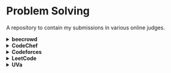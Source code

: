 # Problem Solving

A repository to contain my submissions in various online judges.

<details>
    <summary><b>beecrowd</b></summary>
    <table>
        <tr>
            <th>#</th>
            <th>Problem Title</th>
            <th>Solution</th>
        </tr>
        <tr>
            <td>1000</td>
            <td>Hello World!</td>
            <td><a href="/src/io/github/tahanima/beecrowd/_1000_HelloWorld.java">[Link]</a></td>
        </tr>
        <tr>
            <td>1001</td>
            <td>Extremely Basic</td>
            <td><a href="/src/io/github/tahanima/beecrowd/_1001_ExtremelyBasic.java">[Link]</a></td>
        </tr>
        <tr>
            <td>1002</td>
            <td>Area of a Circle</td>
            <td><a href="/src/io/github/tahanima/beecrowd/_1002_AreaOfACircle.java">[Link]</a></td>
        </tr>
    </table>
</details>

<details>
    <summary><b>CodeChef</b></summary>
    <table>
        <tr>
            <th>#</th>
            <th>Problem Title</th>
            <th>Solution</th>
        </tr>
        <tr>
            <td>ATM2</td>
            <td>ATM Machine</td>
            <td><a href="/src/io/github/tahanima/codechef/Atm2.java">[Link]</a></td>
        </tr>
        <tr>
            <td>BATH</td>
            <td>Bath in Winters</td>
            <td><a href="/src/io/github/tahanima/codechef/Bath.java">[Link]</a></td>
        </tr>
        <tr>
            <td>BATTERYLOW</td>
            <td>Battery Low</td>
            <td><a href="/src/io/github/tahanima/codechef/BatteryLow.java">[Link]</a></td>
        </tr>
        <tr>
            <td>BLACKJACK</td>
            <td>Blackjack</td>
            <td><a href="/src/io/github/tahanima/codechef/Blackjack.java">[Link]</a></td>
        </tr>
        <tr>
            <td>BOTTOM</td>
            <td>Guess the bottom face</td>
            <td><a href="/src/io/github/tahanima/codechef/Bottom.java">[Link]</a></td>
        </tr>
        <tr>
            <td>BSCOST</td>
            <td>Binary String Cost</td>
            <td><a href="/src/io/github/tahanima/codechef/BsCost.java">[Link]</a></td>
        </tr>
        <tr>
            <td>CHEFBOTTLE</td>
            <td>Chef and Water Bottles</td>
            <td><a href="/src/io/github/tahanima/codechef/ChefBottle.java">[Link]</a></td>
        </tr>
        <tr>
            <td>CHEFCHOCO</td>
            <td>Chef and Chocolates</td>
            <td><a href="/src/io/github/tahanima/codechef/ChefChoco.java">[Link]</a></td>
        </tr>
        <tr>
            <td>CHEFPAGES</td>
            <td>Important Pages on CodeChef</td>
            <td><a href="/src/io/github/tahanima/codechef/ChefPages.java">[Link]</a></td>
        </tr>
        <tr>
            <td>CHESSDIST</td>
            <td>Chessboard Distance</td>
            <td><a href="/src/io/github/tahanima/codechef/ChessDist.java">[Link]</a></td>
        </tr>
        <tr>
            <td>COURSEREG</td>
            <td>Course Registration</td>
            <td><a href="/src/io/github/tahanima/codechef/CourseReg.java">[Link]</a></td>
        </tr>
        <tr>
            <td>CREDCOINS</td>
            <td>CRED Coins</td>
            <td><a href="/src/io/github/tahanima/codechef/CredCoins.java">[Link]</a></td>
        </tr>
        <tr>
            <td>CREDITS</td>
            <td>Complete the credits</td>
            <td><a href="/src/io/github/tahanima/codechef/Credits.java">[Link]</a></td>
        </tr>
        <tr>
            <td>CREDSCORE</td>
            <td>Credit score</td>
            <td><a href="/src/io/github/tahanima/codechef/CredScore.java">[Link]</a></td>
        </tr>
        <tr>
            <td>CRICUP</td>
            <td>Cup Finals</td>
            <td><a href="/src/io/github/tahanima/codechef/CriCup.java">[Link]</a></td>
        </tr>
        <tr>
            <td>DIGARR</td>
            <td>Rearranging digits to get a multiple of 5</td>
            <td><a href="/src/io/github/tahanima/codechef/DigArr.java">[Link]</a></td>
        </tr>
        <tr>
            <td>DISCUS</td>
            <td>Discus Throw</td>
            <td><a href="/src/io/github/tahanima/codechef/Discus.java">[Link]</a></td>
        </tr>
        <tr>
            <td>ECOCLASS</td>
            <td>Economics Class</td>
            <td><a href="/src/io/github/tahanima/codechef/EcoClass.java">[Link]</a></td>
        </tr>
        <tr>
            <td>EMAILREM</td>
            <td>Email Reminders</td>
            <td><a href="/src/io/github/tahanima/codechef/EmailRem.java">[Link]</a></td>
        </tr>
        <tr>
            <td>FBC</td>
            <td>Fill the Bucket</td>
            <td><a href="/src/io/github/tahanima/codechef/Fbc.java">[Link]</a></td>
        </tr>
        <tr>
            <td>FINDSHOES</td>
            <td>Finding Shoes</td>
            <td><a href="/src/io/github/tahanima/codechef/FindShoes.java">[Link]</a></td>
        </tr>
        <tr>
            <td>FLOW001</td>
            <td>Add Two Numbers</td>
            <td><a href="/src/io/github/tahanima/codechef/Flow001.java">[Link]</a></td>
        </tr>
        <tr>
            <td>GROUPASSGN</td>
            <td>Group Assignment</td>
            <td><a href="/src/io/github/tahanima/codechef/GroupAssgn.java">[Link]</a></td>
        </tr>
        <tr>
            <td>HARDBET</td>
            <td>Hardest Problem Bet</td>
            <td><a href="/src/io/github/tahanima/codechef/HardBet.java">[Link]</a></td>
        </tr>
        <tr>
            <td>HELIUM3</td>
            <td>Chef and NextGen</td>
            <td><a href="/src/io/github/tahanima/codechef/Helium3.java">[Link]</a></td>
        </tr>
        <tr>
            <td>INCRIQ</td>
            <td>Increase IQ</td>
            <td><a href="/src/io/github/tahanima/codechef/IncrIq.java">[Link]</a></td>
        </tr>
        <tr>
            <td>INSTNOODLE</td>
            <td>Chef and Instant Noodles</td>
            <td><a href="/src/io/github/tahanima/codechef/InstNoodle.java">[Link]</a></td>
        </tr>
        <tr>
            <td>JASSIGNMENTS</td>
            <td>Janmansh and Assignments</td>
            <td><a href="/src/io/github/tahanima/codechef/Jassignments.java">[Link]</a></td>
        </tr>
        <tr>
            <td>JCOINS</td>
            <td>Janmansh and Coins</td>
            <td><a href="/src/io/github/tahanima/codechef/Jcoins.java">[Link]</a></td>
        </tr>
        <tr>
            <td>LAZYCHF</td>
            <td>Lazy Chef</td>
            <td><a href="/src/io/github/tahanima/codechef/LazyChf.java">[Link]</a></td>
        </tr>
        <tr>
            <td>LUCKFOUR</td>
            <td>Lucky Four</td>
            <td><a href="/src/io/github/tahanima/codechef/LuckFour.java">[Link]</a></td>
        </tr>
        <tr>
            <td>MINCOINS</td>
            <td>Minimum number of coins</td>
            <td><a href="/src/io/github/tahanima/codechef/MinCoins.java">[Link]</a></td>
        </tr>
        <tr>
            <td>MOVIE2X</td>
            <td>Watching Movies at 2x</td>
            <td><a href="/src/io/github/tahanima/codechef/Movie2x.java">[Link]</a></td>
        </tr>
        <tr>
            <td>NIBBLE</td>
            <td>Good Program</td>
            <td><a href="/src/io/github/tahanima/codechef/Nibble.java">[Link]</a></td>
        </tr>
        <tr>
            <td>NONADJFLIP</td>
            <td>Non Adjacent Flips</td>
            <td><a href="/src/io/github/tahanima/codechef/NonAdjFlip.java">[Link]</a></td>
        </tr>
        <tr>
            <td>NOTEBOOK</td>
            <td>Count the Notebooks</td>
            <td><a href="/src/io/github/tahanima/codechef/Notebook.java">[Link]</a></td>
        </tr>
        <tr>
            <td>PASSORFAIL</td>
            <td>Pass or Fail</td>
            <td><a href="/src/io/github/tahanima/codechef/PassOrFail.java">[Link]</a></td>
        </tr>
        <tr>
            <td>QUALIFY</td>
            <td>Qualify the round</td>
            <td><a href="/src/io/github/tahanima/codechef/Qualify.java">[Link]</a></td>
        </tr>
        <tr>
            <td>SALE</td>
            <td>Get Lowest Free</td>
            <td><a href="/src/io/github/tahanima/codechef/Sale.java">[Link]</a></td>
        </tr>
        <tr>
            <td>SALE2</td>
            <td>Buy 2 Get 1 Free</td>
            <td><a href="/src/io/github/tahanima/codechef/Sale2.java">[Link]</a></td>
        </tr>
        <tr>
            <td>SELFDEF</td>
            <td>Self Defence Training</td>
            <td><a href="/src/io/github/tahanima/codechef/SelfDef.java">[Link]</a></td>
        </tr>
        <tr>
            <td>SHOPCHANGE</td>
            <td>Shopping Change</td>
            <td><a href="/src/io/github/tahanima/codechef/ShopChange.java">[Link]</a></td>
        </tr>
        <tr>
            <td>THREETOPICS</td>
            <td>The Three Topics</td>
            <td><a href="/src/io/github/tahanima/codechef/ThreeTopics.java">[Link]</a></td>
        </tr>
        <tr>
            <td>TRAVELFAST</td>
            <td>Car or Bus</td>
            <td><a href="/src/io/github/tahanima/codechef/TravelFast.java">[Link]</a></td>
        </tr>
        <tr>
            <td>TYRE</td>
            <td>Tyre problem</td>
            <td><a href="/src/io/github/tahanima/codechef/Tyre.java">[Link]</a></td>
        </tr>
        <tr>
            <td>TYRES</td>
            <td>Cars and Bikes</td>
            <td><a href="/src/io/github/tahanima/codechef/Tyres.java">[Link]</a></td>
        </tr>
        <tr>
            <td>VALENTINE</td>
            <td>Valentine is Coming</td>
            <td><a href="/src/io/github/tahanima/codechef/Valentine.java">[Link]</a></td>
        </tr>
        <tr>
            <td>VOLCONTROL</td>
            <td>Volume Control</td>
            <td><a href="/src/io/github/tahanima/codechef/VolControl.java">[Link]</a></td>
        </tr>
        <tr>
            <td>WORDLE</td>
            <td>Wordle</td>
            <td><a href="/src/io/github/tahanima/codechef/Wordle.java">[Link]</a></td>
        </tr>
    </table>
</details>

<details>
    <summary><b>Codeforces</b></summary>
    <table>
        <tr>
            <th>#</th>
            <th>Problem Title</th>
            <th>Solution</th>
        </tr>
        <tr>
            <td>1A</td>
            <td>Theatre Square</td>
            <td><a href="/src/io/github/tahanima/codeforces/_1A_TheatreSquare.java">[Link]</a></td>
        </tr>
        <tr>
            <td>4A</td>
            <td>Watermelon</td>
            <td><a href="/src/io/github/tahanima/codeforces/_4A_Watermelon.java">[Link]</a></td>
        </tr>
        <tr>
            <td>71A</td>
            <td>Way Too Long Words</td>
            <td><a href="/src/io/github/tahanima/codeforces/_71A_WayTooLongWords.java">[Link]</a></td>
        </tr>
        <tr>
            <td>231A</td>
            <td>Team</td>
            <td><a href="/src/io/github/tahanima/codeforces/_231A_Team.java">[Link]</a></td>
        </tr>
    </table>
</details>

<details>
    <summary><b>LeetCode</b></summary>
    <table>
        <tr>
            <th>#</th>
            <th>Problem Title</th>
            <th>Solution</th>
        </tr>
        <tr>
            <td>1</td>
            <td>Two Sum</td>
            <td><a href="/src/io/github/tahanima/leetcode/_1_TwoSum.java">[Link]</a></td>
        </tr>
        <tr>
            <td>15</td>
            <td>3Sum</td>
            <td><a href="/src/io/github/tahanima/leetcode/_15_3Sum.java">[Link]</a></td>
        </tr>
        <tr>
            <td>18</td>
            <td>4Sum</td>
            <td><a href="/src/io/github/tahanima/leetcode/_18_4Sum.java">[Link]</a></td>
        </tr>
        <tr>
            <td>53</td>
            <td>Maximum Subarray</td>
            <td><a href="/src/io/github/tahanima/leetcode/_53_MaximumSubarray.java">[Link]</a></td>
        </tr>
        <tr>
            <td>57</td>
            <td>Insert Interval</td>
            <td><a href="/src/io/github/tahanima/leetcode/_57_InsertInterval.java">[Link]</a></td>
        </tr>
        <tr>
            <td>64</td>
            <td>Minimum Path Sum</td>
            <td><a href="/src/io/github/tahanima/leetcode/_64_MinimumPathSum.java">[Link]</a></td>
        </tr>
        <tr>
            <td>70</td>
            <td>Climbing Stairs</td>
            <td><a href="/src/io/github/tahanima/leetcode/_70_ClimbingStairs.java">[Link]</a></td>
        </tr>
        <tr>
            <td>121</td>
            <td>Best Time to Buy and Sell Stock</td>
            <td><a href="/src/io/github/tahanima/leetcode/_121_BestTimeToBuyAndSellStock.java">[Link]</a></td>
        </tr>
        <tr>
            <td>217</td>
            <td>Contains Duplicate</td>
            <td><a href="/src/io/github/tahanima/leetcode/_217_ContainsDuplicate.java">[Link]</a></td>
        </tr>
        <tr>
            <td>238</td>
            <td>Product of Array Except Self</td>
            <td><a href="/src/io/github/tahanima/leetcode/_238_ProductOfArrayExceptSelf.java">[Link]</a></td>
        </tr>
        <tr>
            <td>435</td>
            <td>Non-overlapping Intervals</td>
            <td><a href="/src/io/github/tahanima/leetcode/_435_NonOverlappingIntervals.java">[Link]</a></td>
        </tr>
        <tr>
            <td>494</td>
            <td>Target Sum</td>
            <td><a href="/src/io/github/tahanima/leetcode/_494_TargetSum.java">[Link]</a></td>
        </tr>
        <tr>
            <td>647</td>
            <td>Palindromic Substrings</td>
            <td><a href="/src/io/github/tahanima/leetcode/_647_PalindromicSubstrings.java">[Link]</a></td>
        </tr>
        <tr>
            <td>746</td>
            <td>Min Cost Climbing Stairs</td>
            <td><a href="/src/io/github/tahanima/leetcode/_746_MinCostClimbingStairs.java">[Link]</a></td>
        </tr>
        <tr>
            <td>813</td>
            <td>Largest Sum of Averages</td>
            <td><a href="/src/io/github/tahanima/leetcode/_813_LargestSumOfAverages.java">[Link]</a></td>
        </tr>
        <tr>
            <td>926</td>
            <td>Flip String to Monotone Increasing</td>
            <td><a href="/src/io/github/tahanima/leetcode/_926_FlipStringToMonotoneIncreasing.java">[Link]</a></td>
        </tr>
        <tr>
            <td>983</td>
            <td>Minimum Cost For Tickets</td>
            <td><a href="/src/io/github/tahanima/leetcode/_983_MinimumCostForTickets.java">[Link]</a></td>
        </tr>
        <tr>
            <td>1043</td>
            <td>Partition Array for Maximum Sum</td>
            <td><a href="/src/io/github/tahanima/leetcode/_1043_PartitionArrayForMaximumSum.java">[Link]</a></td>
        </tr>
        <tr>
            <td>1395</td>
            <td>Count Number of Teams</td>
            <td><a href="/src/io/github/tahanima/leetcode/_1395_CountNumberOfTeams.java">[Link]</a></td>
        </tr>
        <tr>
            <td>1638</td>
            <td>Count Substrings That Differ by One Character</td>
            <td><a href="/src/io/github/tahanima/leetcode/_1638_CountSubstringsThatDifferByOneCharacter.java">[Link]</a></td>
        </tr>
        <tr>
            <td>1512</td>
            <td>Number of Good Pairs</td>
            <td><a href="/src/io/github/tahanima/leetcode/_1512_NumberOfGoodPairs.java">[Link]</a></td>
        </tr>
        <tr>
            <td>1646</td>
            <td>Get Maximum in Generated Array</td>
            <td><a href="/src/io/github/tahanima/leetcode/_1646_GetMaximumInGeneratedArray.java">[Link]</a></td>
        </tr>
        <tr>
            <td>1653</td>
            <td>Minimum Deletions to Make String Balanced</td>
            <td><a href="/src/io/github/tahanima/leetcode/_1653_MinimumDeletionsToMakeStringBalanced.java">[Link]</a></td>
        </tr>
        <tr>
            <td>2063</td>
            <td>Vowels of All Substrings</td>
            <td><a href="/src/io/github/tahanima/leetcode/_2063_VowelsOfAllSubstrings.java">[Link]</a></td>
        </tr>
        <tr>
            <td>2413</td>
            <td>Smallest Even Multiple</td>
            <td><a href="/src/io/github/tahanima/leetcode/_2413_SmallestEvenMultiple.java">[Link]</a></td>
        </tr>
        <tr>
            <td>2418</td>
            <td>Sort the People</td>
            <td><a href="/src/io/github/tahanima/leetcode/_2418_SortThePeople.java">[Link]</a></td>
        </tr>
        <tr>
            <td>2427</td>
            <td>Number of Common Factors</td>
            <td><a href="/src/io/github/tahanima/leetcode/_2427_NumberOfCommonFactors.java">[Link]</a></td>
        </tr>
        <tr>
            <td>2441</td>
            <td>Largest Positive Integer That Exists With Its Negative</td>
            <td><a href="/src/io/github/tahanima/leetcode/_2441_LargestPositiveIntegerThatExistsWithItsNegative.java">[Link]</a></td>
        </tr>
    </table>
</details>

<details>
    <summary><b>UVa</b></summary>
    <table>
        <tr>
            <th>#</th>
            <th>Problem Title</th>
            <th>Solution</th>
        </tr>
        <tr>
            <td>272</td>
            <td>TEX Quotes</td>
            <td><a href="/src/io/github/tahanima/uva/_272_TexQuotes.java">[Link]</a></td>
        </tr>
        <tr>
            <td>299</td>
            <td>Train Swapping</td>
            <td><a href="/src/io/github/tahanima/uva/_299_TrainSwapping.java">[Link]</a></td>
        </tr>
        <tr>
            <td>401</td>
            <td>Palindromes</td>
            <td><a href="/src/io/github/tahanima/uva/_401_Palindromes.java">[Link]</a></td>
        </tr>
        <tr>
            <td>424</td>
            <td>Integer Inquiry</td>
            <td><a href="/src/io/github/tahanima/uva/_424_IntegerInquiry.java">[Link]</a></td>
        </tr>
        <tr>
            <td>495</td>
            <td>Fibonacci Freeze</td>
            <td><a href="/src/io/github/tahanima/uva/_495_FibonacciFreeze.java">[Link]</a></td>
        </tr>
        <tr>
            <td>543</td>
            <td>Goldbach's Conjecture</td>
            <td><a href="/src/io/github/tahanima/uva/_543_GoldbachsConjecture.java">[Link]</a></td>
        </tr>
        <tr>
            <td>591</td>
            <td>Box of Bricks</td>
            <td><a href="/src/io/github/tahanima/uva/_591_BoxOfBricks.java">[Link]</a></td>
        </tr>
        <tr>
            <td>686</td>
            <td>Goldbach's Conjecture (II)</td>
            <td><a href="/src/io/github/tahanima/uva/_686_GoldbachsConjectureII.java">[Link]</a></td>
        </tr>
        <tr>
            <td>713</td>
            <td>Adding Reversed Numbers</td>
            <td><a href="/src/io/github/tahanima/uva/_713_AddingReversedNumbers.java">[Link]</a></td>
        </tr>
        <tr>
            <td>748</td>
            <td>Exponentiation</td>
            <td><a href="/src/io/github/tahanima/uva/_748_Exponentiation.java">[Link]</a></td>
        </tr>
        <tr>
            <td>1124</td>
            <td>Celebrity jeopardy</td>
            <td><a href="/src/io/github/tahanima/uva/_1124_CelebrityJeopardy.java">[Link]</a></td>
        </tr>
        <tr>
            <td>10038</td>
            <td>Jolly Jumpers</td>
            <td><a href="/src/io/github/tahanima/uva/_10038_JollyJumpers.java">[Link]</a></td>
        </tr>
        <tr>
            <td>10041</td>
            <td>Vito's Family</td>
            <td><a href="/src/io/github/tahanima/uva/_10041_VitosFamily.java">[Link]</a></td>
        </tr>
        <tr>
            <td>10055</td>
            <td>Hashmat the Brave Warrior</td>
            <td><a href="/src/io/github/tahanima/uva/_10055_HashmatTheBraveWarrior.java">[Link]</a></td>
        </tr>
        <tr>
            <td>10106</td>
            <td>Product</td>
            <td><a href="/src/io/github/tahanima/uva/_10106_Product.java">[Link]</a></td>
        </tr>
        <tr>
            <td>10168</td>
            <td>Summation of Four Primes</td>
            <td><a href="/src/io/github/tahanima/uva/_10168_SummationOfFourPrimes.java">[Link]</a></td>
        </tr>
        <tr>
            <td>10235</td>
            <td>Simply Emirp</td>
            <td><a href="/src/io/github/tahanima/uva/_10235_SimplyEmirp.java">[Link]</a></td>
        </tr>
        <tr>
            <td>10324</td>
            <td>Zeros and Ones</td>
            <td><a href="/src/io/github/tahanima/uva/_10324_ZerosAndOnes.java">[Link]</a></td>
        </tr>
        <tr>
            <td>10327</td>
            <td>Flip Sort</td>
            <td><a href="/src/io/github/tahanima/uva/_10327_FlipSort.java">[Link]</a></td>
        </tr>
        <tr>
            <td>10394</td>
            <td>Twin Primes</td>
            <td><a href="/src/io/github/tahanima/uva/_10394_TwinPrimes.java">[Link]</a></td>
        </tr>
        <tr>
            <td>10424</td>
            <td>Love Calculator</td>
            <td><a href="/src/io/github/tahanima/uva/_10424_LoveCalculator.java">[Link]</a></td>
        </tr>
        <tr>
            <td>10494</td>
            <td>If We Were a Child Again</td>
            <td><a href="/src/io/github/tahanima/uva/_10494_IfWeWereAChildAgain.java">[Link]</a></td>
        </tr>
        <tr>
            <td>10699</td>
            <td>Count the factors</td>
            <td><a href="/src/io/github/tahanima/uva/_10699_CountTheFactors.java">[Link]</a></td>
        </tr>
        <tr>
            <td>10924</td>
            <td>Prime Words</td>
            <td><a href="/src/io/github/tahanima/uva/_10924_PrimeWords.java">[Link]</a></td>
        </tr>
        <tr>
            <td>10945</td>
            <td>Mother bear</td>
            <td><a href="/src/io/github/tahanima/uva/_10945_MotherBear.java">[Link]</a></td>
        </tr>
        <tr>
            <td>10948</td>
            <td>The primary problem</td>
            <td><a href="/src/io/github/tahanima/uva/_10948_ThePrimaryProblem.java">[Link]</a></td>
        </tr>
        <tr>
            <td>11044</td>
            <td>Searching for Nessy</td>
            <td><a href="/src/io/github/tahanima/uva/_11044_SearchingForNessy.java">[Link]</a></td>
        </tr>
        <tr>
            <td>11172</td>
            <td>Relational Operator</td>
            <td><a href="/src/io/github/tahanima/uva/_11172_RelationalOperator.java">[Link]</a></td>
        </tr>
        <tr>
            <td>11332</td>
            <td>Summing Digits</td>
            <td><a href="/src/io/github/tahanima/uva/_11332_SummingDigits.java">[Link]</a></td>
        </tr>
        <tr>
            <td>11364</td>
            <td>Parking</td>
            <td><a href="/src/io/github/tahanima/uva/_11364_Parking.java">[Link]</a></td>
        </tr>
        <tr>
            <td>11461</td>
            <td>Square Numbers</td>
            <td><a href="/src/io/github/tahanima/uva/_11461_SquareNumbers.java">[Link]</a></td>
        </tr>
        <tr>
            <td>11462</td>
            <td>Age Sort</td>
            <td><a href="/src/io/github/tahanima/uva/_11462_AgeSort.java">[Link]</a></td>
        </tr>
        <tr>
            <td>11547</td>
            <td>Automatic Answer</td>
            <td><a href="/src/io/github/tahanima/uva/_11547_AutomaticAnswer.java">[Link]</a></td>
        </tr>
        <tr>
            <td>11614</td>
            <td>Etruscan Warriors Never Play Chess</td>
            <td><a href="/src/io/github/tahanima/uva/_11614_EtruscanWarriorsNeverPlayChess.java">[Link]</a></td>
        </tr>
        <tr>
            <td>11727</td>
            <td>Cost Cutting</td>
            <td><a href="/src/io/github/tahanima/uva/_11727_CostCutting.java">[Link]</a></td>
        </tr>
        <tr>
            <td>11764</td>
            <td>Jumping Mario</td>
            <td><a href="/src/io/github/tahanima/uva/_11764_JumpingMario.java">[Link]</a></td>
        </tr>
        <tr>
            <td>11799</td>
            <td>Horror Dash</td>
            <td><a href="/src/io/github/tahanima/uva/_11799_HorrorDash.java">[Link]</a></td>
        </tr>
        <tr>
            <td>11879</td>
            <td>Multiple of 17</td>
            <td><a href="/src/io/github/tahanima/uva/_11879_MultipleOf17.java">[Link]</a></td>
        </tr>
        <tr>
            <td>12250</td>
            <td>Language Detection</td>
            <td><a href="/src/io/github/tahanima/uva/_12250_LanguageDetection.java">[Link]</a></td>
        </tr>
        <tr>
            <td>12289</td>
            <td>One-Two-Three</td>
            <td><a href="/src/io/github/tahanima/uva/_12289_OneTwoThree.java">[Link]</a></td>
        </tr>
        <tr>
            <td>12372</td>
            <td>Packing for Holiday</td>
            <td><a href="/src/io/github/tahanima/uva/_12372_PackingForHoliday.java">[Link]</a></td>
        </tr>
        <tr>
            <td>12403</td>
            <td>Save Setu</td>
            <td><a href="/src/io/github/tahanima/uva/_12403_SaveSetu.java">[Link]</a></td>
        </tr>
        <tr>
            <td>12468</td>
            <td>Zapping</td>
            <td><a href="/src/io/github/tahanima/uva/_12468_Zapping.java">[Link]</a></td>
        </tr>
        <tr>
            <td>12577</td>
            <td>Hajj-e-Akbar</td>
            <td><a href="/src/io/github/tahanima/uva/_12577_HajjEAkbar.java">[Link]</a></td>
        </tr>
        <tr>
            <td>13012</td>
            <td>Identifying tea</td>
            <td><a href="/src/io/github/tahanima/uva/_13012_IdentifyingTea.java">[Link]</a></td>
        </tr>
        <tr>
            <td>13025</td>
            <td>Back to the Past</td>
            <td><a href="/src/io/github/tahanima/uva/_13025_BackToThePast.java">[Link]</a></td>
        </tr>
    </table>
</details>